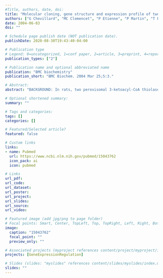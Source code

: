 ```yaml
---
#Title, authors, date, doi:
title: "Molecular cloning, gene structure and expression profile of two mouse peroxisomal 3-ketoacyl-CoA thiolase genes."
authors: ["G Chevillard", "MC Clemencet", "P Etienne", "P Martin", "T Pineau", "N Latruffe", "V Nicolas-Frances"]
date: 2004-06-03
doi: ""

# Schedule page publish date (NOT publication date).
publishDate: 2020-08-30T19:43:40-04:00

# Publication type
# Legend: 0=uncategorized, 1=conf paper, 2=article, 3=preprint, 4=report, 5=book, 6=book chapter, 7=thesis, 8=patent
publication_types: ["2"]

# Publication name and optional abbreviated name
publication: "BMC biochemistry"
publication_short: "BMC Biochem. 2004 Mar 25;5:3."

# Abstract:
abstract: "BACKGROUND: In rats, two peroxisomal 3-ketoacyl-CoA thiolase genes (A and B) have been cloned, whereas only one thiolase gene is found in humans. The aim of this study was thus to clone the different mouse thiolase genes in order to study both their tissue expression and their associated enzymatic activity. RESULTS: In this study, we cloned and characterized two mouse peroxisomal 3-ketoacyl-CoA thiolase genes (termed thiolase A and B). Both thiolase A and B genes contain 12 exons and 11 introns. Using RNA extracted from mouse liver, we cloned the two corresponding cDNAs. Thiolase A and B cDNAs possess an open reading frame of 1272 nucleotides encoding a protein of 424 amino acids. In the coding sequence, the two thiolase genes exhibited approximately equal to 97% nucleotide sequence identity and approximately equal to 96% identity at the amino acid level. The tissue-specific expression of the two peroxisomal 3-ketoacyl-CoA thiolase genes was studied in mice. Thiolase A mRNA was mainly expressed in liver and intestine, while thiolase B mRNA essentially exhibited hepatic expression and weaker levels in kidney, intestine and white adipose tissue. Thiolase A and B expressions in the other tissues such as brain or muscle were very low though these tissues were chiefly involved in peroxisomal disorders. At the enzymatic level, thiolase activity was detected in liver, kidney, intestine and white adipose tissue but no significant difference was observed between these four tissues. Moreover, thiolase A and B genes were differently induced in liver of mice treated with fenofibrate. CONCLUSION: Two mouse thiolase genes and cDNAs were cloned. Their corresponding transcripts are mostly expressed in the liver of mice and are differently induced by fenofibrate."

# Optional shortened summary:
summary: ""

# Tags and categories:
tags: []
categories: []

# Featured/Selected article?
featured: false

# Custom links
links:
- name: Pubmed
  url: https://www.ncbi.nlm.nih.gov/pubmed/15043762
  icon_pack: ai
  icon: pubmed

# Links
url_pdf:
url_code:
url_dataset:
url_poster:
url_project:
url_slides:
url_source:
url_video:

# Featured image (add jpg/png to page folder)
# Focal points: Smart, Center, TopLeft, Top, TopRight, Left, Right, BottomLeft, Bottom, BottomRight
image: 
  caption: "15043762"
  focal_point: ""
  preview_only: ""

# Associated projects (myproject references content/project/myproject/index.md)
projects: [GeneExpressionRegulation]

# Slides (slides: "myslides" references content/slides/myslides/index.md)
slides: ""
---
```

